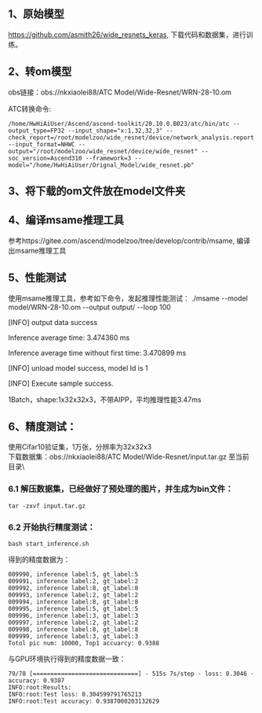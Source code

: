 ## 1、原始模型
https://github.com/asmith26/wide_resnets_keras, 下载代码和数据集，进行训练。

## 2、转om模型
obs链接：obs://nkxiaolei88/ATC Model/Wide-Resnet/WRN-28-10.om

ATC转换命令:
```
/home/HwHiAiUser/Ascend/ascend-toolkit/20.10.0.B023/atc/bin/atc --output_type=FP32 --input_shape="x:1,32,32,3" --check_report=/root/modelzoo/wide_resnet/device/network_analysis.report --input_format=NHWC --output="/root/modelzoo/wide_resnet/device/wide_resnet" --soc_version=Ascend310 --framework=3 --model="/home/HwHiAiUser/Orignal_Model/wide_resnet.pb" 
```

## 3、将下载的om文件放在model文件夹

## 4、编译msame推理工具
参考https://gitee.com/ascend/modelzoo/tree/develop/contrib/msame, 编译出msame推理工具

## 5、性能测试
使用msame推理工具，参考如下命令，发起推理性能测试： ./msame --model model/WRN-28-10.om --output output/ --loop 100

[INFO] output data success

Inference average time: 3.474360 ms

Inference average time without first time: 3.470899 ms

[INFO] unload model success, model Id is 1

[INFO] Execute sample success.


1Batch，shape:1x32x32x3，不带AIPP，平均推理性能3.47ms

## 6、精度测试：
使用Cifar10验证集，1万张，分辨率为32x32x3\
下载数据集：obs://nkxiaolei88/ATC Model/Wide-Resnet/input.tar.gz 至当前目录\
### 6.1 解压数据集，已经做好了预处理的图片，并生成为bin文件：
```
tar -zxvf input.tar.gz
```
### 6.2 开始执行精度测试：
```
bash start_inference.sh
```
得到的精度数据为：
```
009990, inference label:5, gt_label:5
009991, inference label:2, gt_label:2
009992, inference label:8, gt_label:8
009993, inference label:2, gt_label:2
009994, inference label:8, gt_label:8
009995, inference label:5, gt_label:5
009996, inference label:3, gt_label:3
009997, inference label:2, gt_label:2
009998, inference label:8, gt_label:8
009999, inference label:3, gt_label:3
Totol pic num: 10000, Top1 accuarcy: 0.9388
```
与GPU环境执行得到的精度数据一致：
```
79/78 [==============================] - 515s 7s/step - loss: 0.3046 - accuracy: 0.9387
INFO:root:Results:
INFO:root:Test loss: 0.304599791765213
INFO:root:Test accuracy: 0.9387000203132629
```
